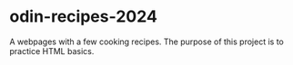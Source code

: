 # odin-recipes-2024
A webpages with a few cooking recipes. The purpose of this project is to practice HTML basics. 